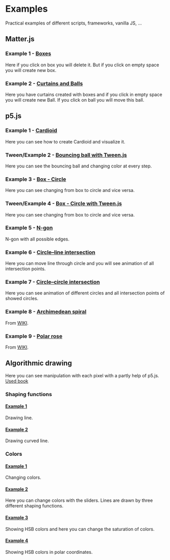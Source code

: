 # Examples
Practical examples of different scripts, frameworks, vanilla JS, ...


## Matter.js
### Example 1 - [Boxes](https://codepen.io/superJS132/pen/JVggoo)
Here if you click on box you will delete it. But if you click on empty space you will create new box.

### Example 2 - [Curtains and Balls](https://codepen.io/superJS132/pen/EJqqjq)
Here you have curtains created with boxes and if you click in empty space you will create new Ball. If you click on ball you will move this ball.

## p5.js
### Example 1 - [Cardioid](https://codepen.io/superJS132/pen/vMooGg)
Here you can see how to create Cardioid and visualize it.

### Tween/Example 2 - [Bouncing ball with Tween.js](https://codepen.io/superJS132/pen/zXggoO)
Here you can see the bouncing ball and changing color at every step.

### Example 3 - [Box - Circle](https://codepen.io/superJS132/pen/LvwwZG)
Here you can see changing from box to circle and vice versa.

### Tween/Example 4 - [Box - Circle with Tween.js](https://codepen.io/superJS132/pen/YMmopm)
Here you can see changing from box to circle and vice versa.

### Example 5 - [N-gon](https://codepen.io/superJS132/pen/byNXPY)
N-gon with all possible edges.

### Example 6 - [Circle–line intersection](https://codepen.io/superJS132/pen/YbwwEB)
Here you can move line through circle and you will see animation of all intersection points.

### Example 7 - [Circle–circle intersection](https://codepen.io/superJS132/pen/vwLeNB)
Here you can see animation of different circles and all intersection points of showed circles. 

### Example 8 - [Archimedean spiral](https://codepen.io/superJS132/pen/vwGeZB)
From [WIKI](https://en.wikipedia.org/wiki/Polar_coordinate_system).

### Example 9 - [Polar rose](https://codepen.io/superJS132/pen/KLzXoy)
From [WIKI](https://en.wikipedia.org/wiki/Rose_(mathematics)).

## Algorithmic drawing
Here you can see manipulation with each pixel with a partly help of p5.js.
[Used book](https://thebookofshaders.com)

### Shaping functions
#### [Example 1](https://codepen.io/superJS132/pen/gJomxz)
Drawing line.

#### [Example 2](https://codepen.io/superJS132/pen/MdrmmJ)
Drawing curved line.

### Colors
#### [Example 1](https://codepen.io/superJS132/pen/zQezEm)
Changing colors.

#### [Example 2](https://codepen.io/superJS132/pen/KLJqQy)
Here you can change colors with the sliders. Lines are drawn by three different shaping functions. 

#### [Example 3](https://codepen.io/superJS132/pen/XwOgPy)
Showing HSB colors and here you can change the saturation of colors. 

#### [Example 4](https://codepen.io/superJS132/pen/OYdOVV)
Showing HSB colors in polar coordinates.
